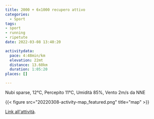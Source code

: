 ```yaml
---
title: 2000 + 6x1000 recupero attivo
categories: 
  - Sport
tags: 
- sport
- running
- ripetute
date: 2022-03-08 13:40:20

activitydata:
  pace: 4:48min/km
  elevation: 22mt
  distance: 13.60km
  duration: 1:05:20
places: []

---
```


Nubi sparse, 12°C, Percepito 11°C, Umidità 85%, Vento 2m/s da NNE

<!--more-->

{{<  figure src="20220308-activity-map_featured.png" title="map" >}}

[Link all'attività](https://strava.com/activities/6792507254).
